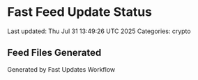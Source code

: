 # Fast Feed Update Status
Last updated: Thu Jul 31 13:49:26 UTC 2025
Categories: crypto

## Feed Files Generated

Generated by Fast Updates Workflow
